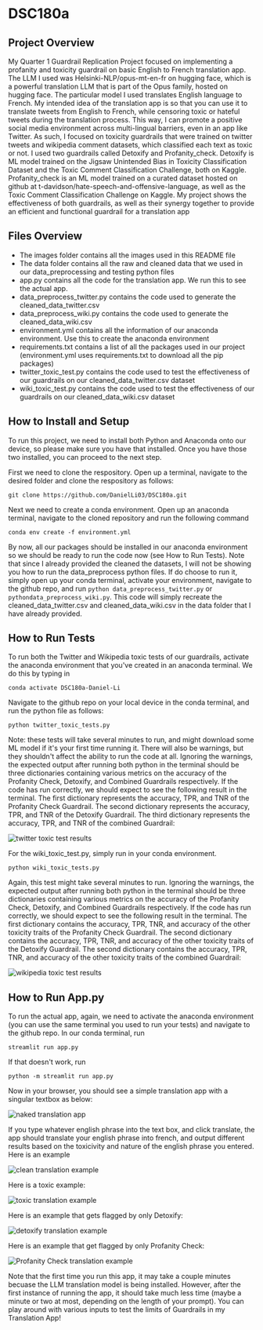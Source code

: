 # DSC180a

## Project Overview
My Quarter 1 Guardrail Replication Project focused on implementing a profanity and toxicity guardrail on basic English to French translation app. The LLM I used was Helsinki-NLP/opus-mt-en-fr on hugging face, which is a powerful translation LLM that is part of the Opus family, hosted on hugging face. The particular model I used translates English language to French. My intended idea of the translation app is so that you can use it to translate tweets from English to French, while censoring toxic or hateful tweets during the translation process. This way, I can promote a positive social media environment across multi-lingual barriers, even in an app like Twitter. As such, I focused on toxicity guardrails that were trained on twitter tweets and wikipedia comment datasets, which classified each text as toxic or not. I used two guardrails called Detoxify and Profanity_check. Detoxify is ML model trained on the Jigsaw Unintended Bias in Toxicity Classification Dataset and the Toxic Comment Classification Challenge, both on Kaggle. Profanity_check is an ML model trained on a curated dataset hosted on github at t-davidson/hate-speech-and-offensive-language, as well as the Toxic Comment Classification Challenge on Kaggle. My project shows the effectiveness of both guardrails, as well as their synergy together to provide an efficient and functional guardrail for a translation app

## Files Overview

- The images folder contains all the images used in this README file
- The data folder contains all the raw and cleaned data that we used in our data_preprocessing and testing python files
- app.py contains all the code for the translation app. We run this to see the actual app.
- data_preprocess_twitter.py contains the code used to generate the cleaned_data_twitter.csv
- data_preprocess_wiki.py contains the code used to generate the cleaned_data_wiki.csv
- environment.yml contains all the information of our anaconda environment. Use this to create the anaconda environment
- requirements.txt contains a list of all the packages used in our project (environment.yml uses requirements.txt to download all the pip packages)
- twitter_toxic_test.py contains the code used to test the effectiveness of our guardrails on our cleaned_data_twitter.csv dataset
- wiki_toxic_test.py contains the code used to test the effectiveness of our guardrails on our cleaned_data_wiki.csv dataset

## How to Install and Setup
To run this project, we need to install both Python and Anaconda onto our device, so please make sure you have that installed. Once you have those two installed, you can proceed to the next step.

First we need to clone the respository. Open up a terminal, navigate to the desired folder and clone the respository as follows:

```
git clone https://github.com/DanielLi03/DSC180a.git
```

Next we need to create a conda environment. Open up an anaconda terminal, navigate to the cloned repository and run the following command

```
conda env create -f environment.yml
```

By now, all our packages should be installed in our anaconda environment so we should be ready to run the code now (see How to Run Tests). Note that since I already provided the cleaned the datasets, I will not be showing you how to run the data_preprocess python files. If do choose to run it, simply open up your conda terminal, activate your environment, navigate to the github repo, and run `python data_preprocess_twitter.py` or `pythondata_preprocess_wiki.py`. This code will simply recreate the cleaned_data_twitter.csv and cleaned_data_wiki.csv in the data folder that I have already provided.

## How to Run Tests
To run both the Twitter and Wikipedia toxic tests of our guardrails, activate the anaconda environment that you've created in an anaconda terminal. We do this by typing in
```
conda activate DSC180a-Daniel-Li 
```

Navigate to the github repo on your local device in the conda terminal, and run the python file as follows:
```
python twitter_toxic_tests.py
```

Note: these tests will take several minutes to run, and might download some ML model if it's your first time running it. There will also be warnings, but they shouldn't affect the ability to run the code at all. Ignoring the warnings, the expected output after running both python in the terminal should be three dictionaries containing various metrics on the accuracy of the Profanity Check, Detoxify, and Combined Guardrails respectively. If the code has run correctly, we should expect to see the following result in the terminal. The first dictionary represents the accuracy, TPR, and TNR of the Profanity Check Guardrail. The second dictionary represents the accuracy, TPR, and TNR of the Detoxify Guardrail. The third dictionary represents the accuracy, TPR, and TNR of the combined Guardrail:

![twitter toxic test results](/images/twitter_test_results.png)

For the wiki_toxic_test.py, simply run in your conda environment.
```
python wiki_toxic_tests.py
```

Again, this test might take several minutes to run. Ignoring the warnings, the expected output after running both python in the terminal should be three dictionaries containing various metrics on the accuracy of the Profanity Check, Detoxify, and Combined Guardrails respectively. If the code has run correctly, we should expect to see the following result in the terminal. The first dictionary contains the accuracy, TPR, TNR, and accuracy of the other toxicity traits of the Profanity Check Guardrail. The second dictionary contains the accuracy, TPR, TNR, and accuracy of the other toxicity traits of the Detoxify Guardrail. The second dictionary contains the accuracy, TPR, TNR, and accuracy of the other toxicity traits of the combined Guardrail:

![wikipedia toxic test results](/images/wiki_test_results.png)

## How to Run App.py
To run the actual app, again, we need to activate the anaconda environment (you can use the same terminal you used to run your tests) and navigate to the github repo. In our conda terminal, run

```
streamlit run app.py
```

If that doesn't work, run 

```
python -m streamlit run app.py
```

Now in your browser, you should see a simple translation app with a singular textbox as below:

![naked translation app](/images/app.png)

If you type whatever english phrase into the text box, and click translate, the app should translate your english phrase into french, and output different results based on the toxicivity and nature of the english phrase you entered. Here is an example 

![clean translation example](/images/clean_app_example.png)

Here is a toxic example:

![toxic translation example](/images/toxic_app_example.png)

Here is an example that gets flagged by only Detoxify:

![detoxify translation example](/images/detoxify.png)

Here is an example that get flagged by only Profanity Check:

![Profanity Check translation example](/images/profanity.png)

Note that the first time you run this app, it may take a couple minutes becuase the LLM translation model is being installed. However, after the first instance of running the app, it should take much less time (maybe a minute or two at most, depending on the length of your prompt). You can play around with various inputs to test the limits of Guardrails in my Translation App!
